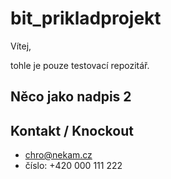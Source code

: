 # bit_prikladprojekt

Vítej,

tohle je pouze testovací repozitář. 

## Něco jako nadpis 2

## Kontakt / Knockout

* chro@nekam.cz
* číslo: +420 000 111 222
